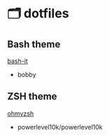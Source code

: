 # 🗂️ dotfiles

## Bash theme
[bash-it](https://github.com/Bash-it/bash-it)
* bobby

## ZSH theme
[ohmyzsh](https://github.com/ohmyzsh/ohmyzsh)
* powerlevel10k/powerlevel10k
